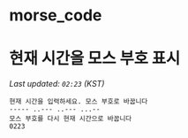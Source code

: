 # morse_code
# 현재 시간을 모스 부호 표시
<!-- MORSE_TIME_START -->
_Last updated: `02:23` (KST)_

```
현재 시간을 입력하세요. 모스 부호로 바꿉니다
----- ..--- ..--- ...--
모스 부호를 다시 현재 시간으로 바꿉니다
0223
```
<!-- MORSE_TIME_END -->
